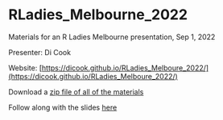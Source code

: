 # RLadies_Melbourne_2022

Materials for an R Ladies Melbourne presentation, Sep 1, 2022

Presenter: Di Cook

Website: [https://dicook.github.io/RLadies_Melboure_2022/](https://dicook.github.io/RLadies_Melboure_2022/)

Download a [zip file of all of the materials](https://dicook.github.io/RLadies_Melboure_2022/RLadies_Melboure_2022.zip)

Follow along with the slides [here](https://dicook.github.io/RLadies_Melboure_2022/slides.html)
